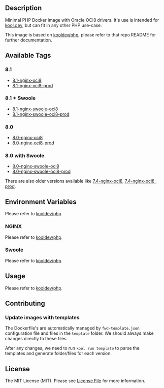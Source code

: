 ## Description

Minimal PHP Docker image with Oracle OCI8 drivers. It's use is intended for [kool.dev](https://github.com/kool-dev/kool), but can fit in any other PHP use-case.

This image is based on [kooldev/php](https://github.com/kool-dev/docker-php), please refer to that repo README for further documentation.

## Available Tags

### 8.1

- [8.1-nginx-oci8](https://github.com/kool-dev/docker-php-oci8/blob/main/8.1-nginx-oci8/Dockerfile)
- [8.1-nginx-oci8-prod](https://github.com/kool-dev/docker-php-oci8/blob/main/8.1-nginx-oci8-prod/Dockerfile)

### 8.1 + Swoole

- [8.1-nginx-swoole-oci8](https://github.com/kool-dev/docker-php-oci8/blob/main/8.1-nginx-swoole-oci8/Dockerfile)
- [8.1-nginx-swoole-oci8-prod](https://github.com/kool-dev/docker-php-oci8/blob/main/8.1-nginx-swoole-oci8-prod/Dockerfile)

### 8.0

- [8.0-nginx-oci8](https://github.com/kool-dev/docker-php-oci8/blob/main/8.0-nginx-oci8/Dockerfile)
- [8.0-nginx-oci8-prod](https://github.com/kool-dev/docker-php-oci8/blob/main/8.0-nginx-oci8-prod/Dockerfile)

### 8.0 with Swoole

- [8.0-nginx-swoole-oci8](https://github.com/kool-dev/docker-php-oci8/blob/main/8.0-nginx-swoole-oci8/Dockerfile)
- [8.0-nginx-swoole-oci8-prod](https://github.com/kool-dev/docker-php-oci8/blob/main/8.0-nginx-swoole-oci8-prod/Dockerfile)

There are also older versions available like [7.4-nginx-oci8](https://github.com/kool-dev/docker-php-oci8/blob/main/7.4-nginx-oci8/Dockerfile), [7.4-nginx-oci8-prod](https://github.com/kool-dev/docker-php-oci8/blob/main/7.4-nginx-oci8-prod/Dockerfile).

## Environment Variables

Please refer to [kooldev/php](https://github.com/kool-dev/docker-php).

### NGINX

Please refer to [kooldev/php](https://github.com/kool-dev/docker-php).

### Swoole

Please refer to [kooldev/php](https://github.com/kool-dev/docker-php-swoole).

## Usage

Please refer to [kooldev/php](https://github.com/kool-dev/docker-php).

## Contributing

### Update images with templates

The Dockerfile's are automatically managed by `fwd-template.json` configuration file and files in the `template` folder. We should always make changes directly to these files.

After any changes, we need to run `kool run template` to parse the templates and generate folder/files for each version.

## License

The MIT License (MIT). Please see [License File](LICENSE.md) for more information.
